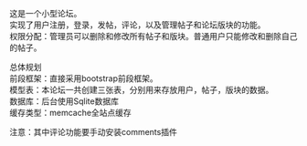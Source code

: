 这是一个小型论坛。<br>
实现了用户注册，登录，发帖，评论，以及管理帖子和论坛版块的功能。<br>
权限分配：管理员可以删除和修改所有帖子和版块。普通用户只能修改和删除自己的帖子。<br>

总体规划<br>
前段框架：直接采用bootstrap前段框架。<br>
模型表：本论坛一共创建三张表，分别用来存放用户，帖子，版块的数据。<br>
数据库：后台使用Sqlite数据库<br>
缓存类型：memcache全站点缓存<br>

注意：其中评论功能要手动安装comments插件<br>
